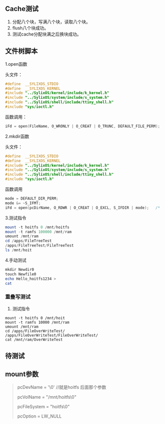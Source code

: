 ## Cache测试

1. 分配八个块，写满八个块，读取八个块。
2. flush八个块成功。
3. 测试cache分配块满之后换块成功。



## 文件树脚本

1.open函数

头文件：

```c
#define  __SYLIXOS_STDIO
#define  __SYLIXOS_KERNEL
#include "../SylixOS/kernel/include/k_kernel.h"
#include "../SylixOS/system/include/s_system.h"
#include "../SylixOS/shell/include/ttiny_shell.h"
#include "sys/ioctl.h"
```

函数调用：

```C
iFd = open(FileName, O_WRONLY | O_CREAT | O_TRUNC, DEFAULT_FILE_PERM);
```

2.mkdir函数

头文件：

```c
#define  __SYLIXOS_STDIO
#define  __SYLIXOS_KERNEL
#include "../SylixOS/kernel/include/k_kernel.h"
#include "../SylixOS/system/include/s_system.h"
#include "../SylixOS/shell/include/ttiny_shell.h"
#include "sys/ioctl.h"
```

函数调用

```c
mode = DEFAULT_DIR_PERM;
mode &= ~S_IFMT;
iFd = open(pcDirName, O_RDWR | O_CREAT | O_EXCL, S_IFDIR | mode);   /*  排他性创建  */
```

3.测试指令

```powershell
mount -t hoitfs 0 /mnt/hoitfs
mount -t ramfs 100000 /mnt/ram
umount /mnt/ram
cd /apps/FileTreeTest
/apps/FileTreeTest/FileTreeTest
ls /mnt/hoit
```

4.手动测试

```powershell
mkdir Newdir0
touch Newfile0
echo Hello_hoitfs1234 >
cat 
```



### 重叠写测试

1. 测试指令

```
mount -t hoitfs 0 /mnt/hoit
mount -t ramfs 10000 /mnt/ram
umount /mnt/ram
cd /apps/FileOverWriteTest/
/apps/FileOverWriteTest/FileOverWriteTest/
cat /mnt/ram/OverWriteTest
```



## 待测试

## mount参数

> pcDevName = '\0' //就是hoitfs 后面那个参数
>
> pcVolName = "/mnt/hoitfs\0"
>
> pcFileSystem = "hoitfs\0"
>
> pcOption = LW_NULL

